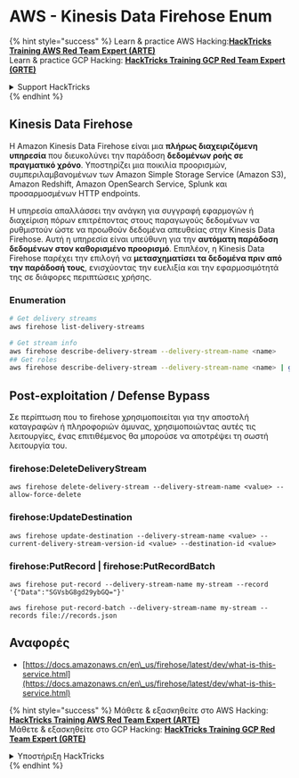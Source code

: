# AWS - Kinesis Data Firehose Enum

{% hint style="success" %}
Learn & practice AWS Hacking:<img src="../../../.gitbook/assets/image (1).png" alt="" data-size="line">[**HackTricks Training AWS Red Team Expert (ARTE)**](https://training.hacktricks.xyz/courses/arte)<img src="../../../.gitbook/assets/image (1).png" alt="" data-size="line">\
Learn & practice GCP Hacking: <img src="../../../.gitbook/assets/image (2).png" alt="" data-size="line">[**HackTricks Training GCP Red Team Expert (GRTE)**<img src="../../../.gitbook/assets/image (2).png" alt="" data-size="line">](https://training.hacktricks.xyz/courses/grte)

<details>

<summary>Support HackTricks</summary>

* Check the [**subscription plans**](https://github.com/sponsors/carlospolop)!
* **Join the** 💬 [**Discord group**](https://discord.gg/hRep4RUj7f) or the [**telegram group**](https://t.me/peass) or **follow** us on **Twitter** 🐦 [**@hacktricks\_live**](https://twitter.com/hacktricks\_live)**.**
* **Share hacking tricks by submitting PRs to the** [**HackTricks**](https://github.com/carlospolop/hacktricks) and [**HackTricks Cloud**](https://github.com/carlospolop/hacktricks-cloud) github repos.

</details>
{% endhint %}

## Kinesis Data Firehose

Η Amazon Kinesis Data Firehose είναι μια **πλήρως διαχειριζόμενη υπηρεσία** που διευκολύνει την παράδοση **δεδομένων ροής σε πραγματικό χρόνο**. Υποστηρίζει μια ποικιλία προορισμών, συμπεριλαμβανομένων των Amazon Simple Storage Service (Amazon S3), Amazon Redshift, Amazon OpenSearch Service, Splunk και προσαρμοσμένων HTTP endpoints.

Η υπηρεσία απαλλάσσει την ανάγκη για συγγραφή εφαρμογών ή διαχείριση πόρων επιτρέποντας στους παραγωγούς δεδομένων να ρυθμιστούν ώστε να προωθούν δεδομένα απευθείας στην Kinesis Data Firehose. Αυτή η υπηρεσία είναι υπεύθυνη για την **αυτόματη παράδοση δεδομένων στον καθορισμένο προορισμό**. Επιπλέον, η Kinesis Data Firehose παρέχει την επιλογή να **μετασχηματίσει τα δεδομένα πριν από την παράδοσή τους**, ενισχύοντας την ευελιξία και την εφαρμοσιμότητά της σε διάφορες περιπτώσεις χρήσης.

### Enumeration
```bash
# Get delivery streams
aws firehose list-delivery-streams

# Get stream info
aws firehose describe-delivery-stream --delivery-stream-name <name>
## Get roles
aws firehose describe-delivery-stream --delivery-stream-name <name> | grep -i RoleARN
```
## Post-exploitation / Defense Bypass

Σε περίπτωση που το firehose χρησιμοποιείται για την αποστολή καταγραφών ή πληροφοριών άμυνας, χρησιμοποιώντας αυτές τις λειτουργίες, ένας επιτιθέμενος θα μπορούσε να αποτρέψει τη σωστή λειτουργία του.

### firehose:DeleteDeliveryStream
```
aws firehose delete-delivery-stream --delivery-stream-name <value> --allow-force-delete
```
### firehose:UpdateDestination
```
aws firehose update-destination --delivery-stream-name <value> --current-delivery-stream-version-id <value> --destination-id <value>
```
### firehose:PutRecord | firehose:PutRecordBatch
```
aws firehose put-record --delivery-stream-name my-stream --record '{"Data":"SGVsbG8gd29ybGQ="}'

aws firehose put-record-batch --delivery-stream-name my-stream --records file://records.json
```
## Αναφορές

* [https://docs.amazonaws.cn/en\_us/firehose/latest/dev/what-is-this-service.html](https://docs.amazonaws.cn/en\_us/firehose/latest/dev/what-is-this-service.html)

{% hint style="success" %}
Μάθετε & εξασκηθείτε στο AWS Hacking:<img src="../../../.gitbook/assets/image (1).png" alt="" data-size="line">[**HackTricks Training AWS Red Team Expert (ARTE)**](https://training.hacktricks.xyz/courses/arte)<img src="../../../.gitbook/assets/image (1).png" alt="" data-size="line">\
Μάθετε & εξασκηθείτε στο GCP Hacking: <img src="../../../.gitbook/assets/image (2).png" alt="" data-size="line">[**HackTricks Training GCP Red Team Expert (GRTE)**<img src="../../../.gitbook/assets/image (2).png" alt="" data-size="line">](https://training.hacktricks.xyz/courses/grte)

<details>

<summary>Υποστήριξη HackTricks</summary>

* Ελέγξτε τα [**σχέδια συνδρομής**](https://github.com/sponsors/carlospolop)!
* **Εγγραφείτε στην** 💬 [**ομάδα Discord**](https://discord.gg/hRep4RUj7f) ή στην [**ομάδα telegram**](https://t.me/peass) ή **ακολουθήστε** μας στο **Twitter** 🐦 [**@hacktricks\_live**](https://twitter.com/hacktricks\_live)**.**
* **Μοιραστείτε κόλπα hacking υποβάλλοντας PRs στα** [**HackTricks**](https://github.com/carlospolop/hacktricks) και [**HackTricks Cloud**](https://github.com/carlospolop/hacktricks-cloud) github repos.

</details>
{% endhint %}
